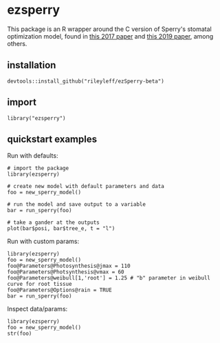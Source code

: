# ezsperry

This package is an R wrapper around the C version of Sperry's stomatal optimization model, found in [this 2017 paper](https://doi.org/10.1111/pce.12852) and [this 2019 paper](https://doi.org/10.1073/pnas.1913072116), among others.


## installation

`devtools::install_github("rileyleff/ezSperry-beta")`


## import

`library("ezsperry")`

## quickstart examples

Run with defaults:

```{r} 
# import the package
library(ezsperry)

# create new model with default parameters and data
foo = new_sperry_model()

# run the model and save output to a variable
bar = run_sperry(foo)

# take a gander at the outputs
plot(bar$posi, bar$tree_e, t = "l")
```

Run with custom params:

```{r}
library(ezsperry)
foo = new_sperry_model()
foo@Parameters@Photosynthesis@jmax = 110
foo@Parameters@Photsynthesis@vmax = 60
foo@Parameters@weibull[1,'root'] = 1.25 # "b" parameter in weibull curve for root tissue
foo@Parameters@Options@rain = TRUE
bar = run_sperry(foo)
```

Inspect data/params:
```{r}
library(ezsperry)
foo = new_sperry_model()
str(foo)
```
